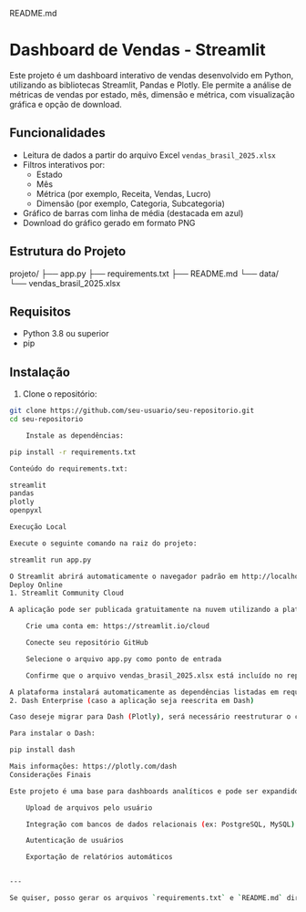 README.md

# Dashboard de Vendas - Streamlit

Este projeto é um dashboard interativo de vendas desenvolvido em Python, utilizando as bibliotecas Streamlit, Pandas e Plotly. Ele permite a análise de métricas de vendas por estado, mês, dimensão e métrica, com visualização gráfica e opção de download.

## Funcionalidades

- Leitura de dados a partir do arquivo Excel `vendas_brasil_2025.xlsx`
- Filtros interativos por:
  - Estado
  - Mês
  - Métrica (por exemplo, Receita, Vendas, Lucro)
  - Dimensão (por exemplo, Categoria, Subcategoria)
- Gráfico de barras com linha de média (destacada em azul)
- Download do gráfico gerado em formato PNG

## Estrutura do Projeto

projeto/ ├── app.py ├── requirements.txt ├── README.md └── data/ └── vendas_brasil_2025.xlsx


## Requisitos

- Python 3.8 ou superior
- pip

## Instalação

1. Clone o repositório:

```bash
git clone https://github.com/seu-usuario/seu-repositorio.git
cd seu-repositorio

    Instale as dependências:

pip install -r requirements.txt

Conteúdo do requirements.txt:

streamlit
pandas
plotly
openpyxl

Execução Local

Execute o seguinte comando na raiz do projeto:

streamlit run app.py

O Streamlit abrirá automaticamente o navegador padrão em http://localhost:8501. Caso isso não ocorra, acesse manualmente esse endereço.
Deploy Online
1. Streamlit Community Cloud

A aplicação pode ser publicada gratuitamente na nuvem utilizando a plataforma oficial do Streamlit:

    Crie uma conta em: https://streamlit.io/cloud

    Conecte seu repositório GitHub

    Selecione o arquivo app.py como ponto de entrada

    Confirme que o arquivo vendas_brasil_2025.xlsx está incluído no repositório, preferencialmente na pasta data/

A plataforma instalará automaticamente as dependências listadas em requirements.txt.
2. Dash Enterprise (caso a aplicação seja reescrita em Dash)

Caso deseje migrar para Dash (Plotly), será necessário reestruturar o código em vez de usar Streamlit. O deploy pode ser feito através do Dash Enterprise, com suporte a autenticação, escalabilidade e segurança.

Para instalar o Dash:

pip install dash

Mais informações: https://plotly.com/dash
Considerações Finais

Este projeto é uma base para dashboards analíticos e pode ser expandido com:

    Upload de arquivos pelo usuário

    Integração com bancos de dados relacionais (ex: PostgreSQL, MySQL)

    Autenticação de usuários

    Exportação de relatórios automáticos


---

Se quiser, posso gerar os arquivos `requirements.txt` e `README.md` diretamente para você. Deseja que eu salve isso num arquivo?

